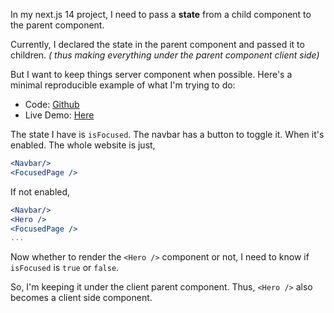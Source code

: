 In my next.js 14 project, I need to pass a **state** from a child component to the parent component.

Currently, I declared the state in the parent component and passed it to children. _( thus making everything under the parent component client side)_

But I want to keep things server component when possible. Here's a minimal reproducible example of what I'm trying to do:

- Code: [Github](https://github.com/Nusab19/nextjs-servercomponent/blob/main/src/components/Home.tsx)
- Live Demo: [Here](https://nusab19.github.io/nextjs-servercomponent/)

The state I have is `isFocused`. The navbar has a button to toggle it. When it's enabled. The whole website is just,

```jsx
<Navbar/>
<FocusedPage />
```

If not enabled,

```jsx
<Navbar/>
<Hero />
<FocusedPage />
...
```

Now whether to render the `<Hero />` component or not, I need to know if `isFocused` is `true` or `false`.

So, I'm keeping it under the client parent component. Thus, `<Hero />` also becomes a client side component.
